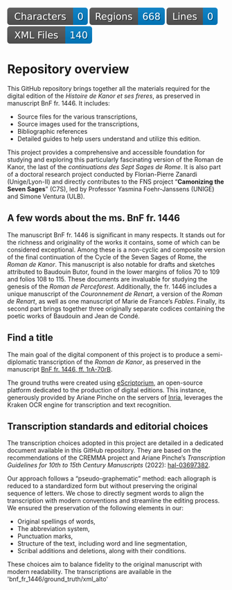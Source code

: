 ![characters badge](badges/characters.svg) ![regions badge](badges/regions.svg) ![lines badge](badges/lines.svg) ![files badge](badges/files.svg) 

# Repository overview

This GitHub repository brings together all the materials required for the digital edition of the *Histoire de Kanor et ses freres*, as preserved in manuscript BnF fr. 1446. It includes:
* Source files for the various transcriptions,
* Source images used for the transcriptions,
* Bibliographic references
* Detailed guides to help users understand and utilize this edition.
 
This project provides a comprehensive and accessible foundation for studying and exploring this particularly fascinating version of the Roman de Kanor, the last of the *continuations des Sept Sages de Rome*. It is also part of a doctoral research project conducted by Florian-Pierre Zanardi (Unige/Lyon-II) and directly contributes to the FNS project “**Camonizing the Seven Sages**” (C7S), led by Professor Yasmina Foehr-Janssens (UNIGE) and Simone Ventura (ULB).

## A few words about the ms. BnF fr. 1446

The manuscript BnF fr. 1446 is significant in many respects. It stands out for the richness and originality of the works it contains, some of which can be considered exceptional. Among these is a non-cyclic and composite version of the final continuation of the Cycle of the Seven Sages of Rome, the *Roman de Kanor*. This manuscript is also notable for drafts and sketches attributed to Baudouin Butor, found in the lower margins of folios 70 to 109 and folios 108 to 115. These documents are invaluable for studying the genesis of the *Roman de Perceforest*.
Additionally, the fr. 1446 includes a unique manuscript of the *Couronnement de Renart*, a version of the *Roman de Renart*, as well as one manuscript of Marie de France’s *Fables*. Finally, its second part brings together three originally separate codices containing the poetic works of Baudouin and Jean de Condé.

## Find a title

The main goal of the digital component of this project is to produce a semi-diplomatic transcription of the *Roman de Kanor*, as preserved in the manuscript [BnF fr. 1446, ff. 1rA-70rB](https://gallica.bnf.fr/ark:/12148/btv1b10023851v).

The ground truths were created using [eScriptorium](https://escriptorium.inria.fr), an open-source platform dedicated to the production of digital editions. This instance, generously provided by Ariane Pinche on the servers of [Inria](https://inria.fr/), leverages the Kraken OCR engine for transcription and text recognition.

## Transcription standards and editorial choices

The transcription choices adopted in this project are detailed in a dedicated document available in this GitHub repository. They are based on the recommendations of the CREMMA project and Ariane Pinche’s *Transcription Guidelines for 10th to 15th Century Manuscripts* (2022): [hal-03697382](https://hal.science/hal-03697382/document).

Our approach follows a “pseudo-graphematic” method: each allograph is reduced to a standardized form but without preserving the original sequence of letters. We chose to directly segment words to align the transcription with modern conventions and streamline the editing process. We ensured the preservation of the following elements in our:
* Original spellings of words,
* The abbreviation system,
* Punctuation marks,
* Structure of the text, including word and line segmentation,
* Scribal additions and deletions, along with their conditions.

These choices aim to balance fidelity to the original manuscript with modern readability. The transcriptions are available in the 'bnf_fr_1446/ground_truth/xml_alto'







